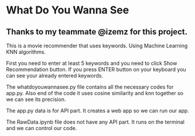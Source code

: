 # What Do You Wanna See
## Thanks to my teammate @izemz for this project.
This is a movie recommender that uses keywords. 
Using Machine Learning KNN algorithms.

First you need to enter at least 5 keywords and you need to click Show Recommendation button. 
If you press ENTER button on your keyboard you can see your already entered keywords.

The whatdoyouwannasee.py file contains all the necessary codes for app.py. Also end of the code it uses cosine similarity and knn together so we can see its precision.

The app.py data is for API part. It creates a web app so we can run our app. 

The RawData.ipynb file does not have any API part. It runs on the terminal and we can control our code.
